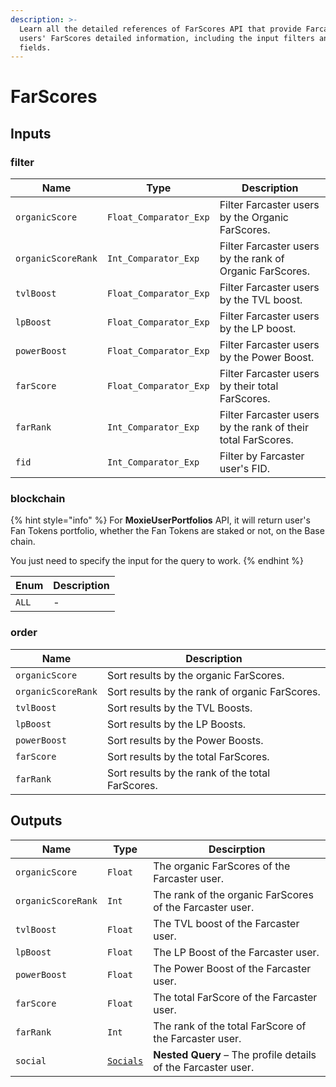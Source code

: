 ```yaml
---
description: >-
  Learn all the detailed references of FarScores API that provide Farcaster
  users' FarScores detailed information, including the input filters and output
  fields.
---
```


# FarScores

## Inputs

### filter

| Name               | Type                   | Description                                                  |
| ------------------ | ---------------------- | ------------------------------------------------------------ |
| `organicScore`     | `Float_Comparator_Exp` | Filter Farcaster users by the Organic FarScores.             |
| `organicScoreRank` | `Int_Comparator_Exp`   | Filter Farcaster users by the rank of Organic FarScores.     |
| `tvlBoost`         | `Float_Comparator_Exp` | Filter Farcaster users by the TVL boost.                     |
| `lpBoost`          | `Float_Comparator_Exp` | Filter Farcaster users by the LP boost.                      |
| `powerBoost`       | `Float_Comparator_Exp` | Filter Farcaster users by the Power Boost.                   |
| `farScore`         | `Float_Comparator_Exp` | Filter Farcaster users by their total FarScores.             |
| `farRank`          | `Int_Comparator_Exp`   | Filter Farcaster users by the rank of their total FarScores. |
| `fid`              | `Int_Comparator_Exp`   | Filter by Farcaster user's FID.                              |

### blockchain

{% hint style="info" %}
For **MoxieUserPortfolios** API, it will return user's Fan Tokens portfolio, whether the Fan Tokens are staked or not, on the Base chain.

You just need to specify the input for the query to work.
{% endhint %}

| Enum  | Description |
| ----- | ----------- |
| `ALL` | -           |

### order

| Name               | Description                                      |
| ------------------ | ------------------------------------------------ |
| `organicScore`     | Sort results by the organic FarScores.           |
| `organicScoreRank` | Sort results by the rank of organic FarScores.   |
| `tvlBoost`         | Sort results by the TVL Boosts.                  |
| `lpBoost`          | Sort results by the LP Boosts.                   |
| `powerBoost`       | Sort results by the Power Boosts.                |
| `farScore`         | Sort results by the total FarScores.             |
| `farRank`          | Sort results by the rank of the total FarScores. |

## Outputs

| Name               | Type                        | Descirption                                                   |
| ------------------ | --------------------------- | ------------------------------------------------------------- |
| `organicScore`     | `Float`                     | The organic FarScores of the Farcaster user.                  |
| `organicScoreRank` | `Int`                       | The rank of the organic FarScores of the Farcaster user.      |
| `tvlBoost`         | `Float`                     | The TVL boost of the Farcaster user.                          |
| `lpBoost`          | `Float`                     | The LP Boost of the Farcaster user.                           |
| `powerBoost`       | `Float`                     | The Power Boost of the Farcaster user.                        |
| `farScore`         | `Float`                     | The total FarScore of the Farcaster user.                     |
| `farRank`          | `Int`                       | The rank of the total FarScore of the Farcaster user.         |
| `social`           | [`Socials`](socials-api.md) | **Nested Query** – The profile details of the Farcaster user. |

